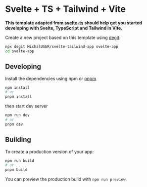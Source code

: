 # Svelte + TS + Tailwind + Vite

**This template adapted from [svelte-ts](https://github.com/vitejs/vite/tree/main/packages/create-vite/template-svelte-ts) should help get you started developing with Svelte, TypeScript and Tailwind in Vite.**

Create a new project based on this template using [degit](https://github.com/Rich-Harris/degit):

```bash
npx degit MichalUSER/svelte-tailwind-app svelte-app
cd svelte-app
```

## Developing

Install the dependencies using npm or [pnpm](https://pnpm.io)

```bash
npm install
# or
pnpm install
```

then start dev server

```bash
npm run dev
# or
pnpm dev
```

## Building

To create a production version of your app:

```bash
npm run build
# or
pnpm build
```

You can preview the production build with `npm run preview`.
